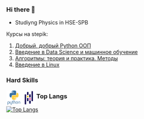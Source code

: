 ### Hi there 👋

* Studiyng Physics in HSE-SPB

Курсы на stepik:
1) [Добрый, добрый Python ООП](https://stepik.org/course/116336)
2) [Введение в Data Science и машинное обучение](https://stepik.org/course/4852)
3) [Алгоритмы: теория и практика. Методы](https://stepik.org/course/217)
4) [Введение в Linux](https://stepik.org/course/73)


### Hard Skills
<img align="left" alt="Python" width="40px" src="https://github.com/devicons/devicon/blob/master/icons/python/python-original-wordmark.svg" /> 
<img align="left" alt="Pandas" width="40px" src="https://github.com/devicons/devicon/blob/master/icons/pandas/pandas-original.svg">  
  
  
### Top Langs
[![Top Langs](https://github-readme-stats.vercel.app/api/top-langs/?username=stepanskiba&layout=compact)](https://github.com/stepanskiba/github-readme-stats)


